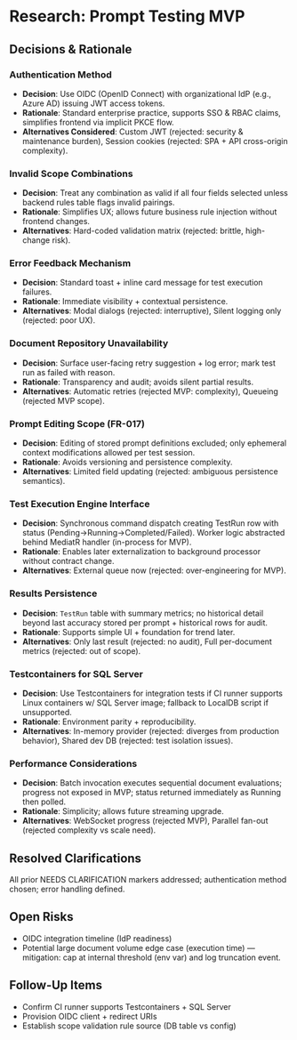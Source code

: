 # Research: Prompt Testing MVP

## Decisions & Rationale

### Authentication Method
- **Decision**: Use OIDC (OpenID Connect) with organizational IdP (e.g., Azure AD) issuing JWT access tokens.
- **Rationale**: Standard enterprise practice, supports SSO & RBAC claims, simplifies frontend via implicit PKCE flow.
- **Alternatives Considered**: Custom JWT (rejected: security & maintenance burden), Session cookies (rejected: SPA + API cross-origin complexity).

### Invalid Scope Combinations
- **Decision**: Treat any combination as valid if all four fields selected unless backend rules table flags invalid pairings.
- **Rationale**: Simplifies UX; allows future business rule injection without frontend changes.
- **Alternatives**: Hard-coded validation matrix (rejected: brittle, high-change risk).

### Error Feedback Mechanism
- **Decision**: Standard toast + inline card message for test execution failures.
- **Rationale**: Immediate visibility + contextual persistence.
- **Alternatives**: Modal dialogs (rejected: interruptive), Silent logging only (rejected: poor UX).

### Document Repository Unavailability
- **Decision**: Surface user-facing retry suggestion + log error; mark test run as failed with reason.
- **Rationale**: Transparency and audit; avoids silent partial results.
- **Alternatives**: Automatic retries (rejected MVP: complexity), Queueing (rejected MVP scope).

### Prompt Editing Scope (FR-017)
- **Decision**: Editing of stored prompt definitions excluded; only ephemeral context modifications allowed per test session.
- **Rationale**: Avoids versioning and persistence complexity.
- **Alternatives**: Limited field updating (rejected: ambiguous persistence semantics).

### Test Execution Engine Interface
- **Decision**: Synchronous command dispatch creating TestRun row with status (Pending→Running→Completed/Failed). Worker logic abstracted behind MediatR handler (in-process for MVP).
- **Rationale**: Enables later externalization to background processor without contract change.
- **Alternatives**: External queue now (rejected: over-engineering for MVP).

### Results Persistence
- **Decision**: `TestRun` table with summary metrics; no historical detail beyond last accuracy stored per prompt + historical rows for audit.
- **Rationale**: Supports simple UI + foundation for trend later.
- **Alternatives**: Only last result (rejected: no audit), Full per-document metrics (rejected: out of scope).

### Testcontainers for SQL Server
- **Decision**: Use Testcontainers for integration tests if CI runner supports Linux containers w/ SQL Server image; fallback to LocalDB script if unsupported.
- **Rationale**: Environment parity + reproducibility.
- **Alternatives**: In-memory provider (rejected: diverges from production behavior), Shared dev DB (rejected: test isolation issues).

### Performance Considerations
- **Decision**: Batch invocation executes sequential document evaluations; progress not exposed in MVP; status returned immediately as Running then polled.
- **Rationale**: Simplicity; allows future streaming upgrade.
- **Alternatives**: WebSocket progress (rejected MVP), Parallel fan-out (rejected complexity vs scale need).

## Resolved Clarifications
All prior NEEDS CLARIFICATION markers addressed; authentication method chosen; error handling defined.

## Open Risks
- OIDC integration timeline (IdP readiness)
- Potential large document volume edge case (execution time) — mitigation: cap at internal threshold (env var) and log truncation event.

## Follow-Up Items
- Confirm CI runner supports Testcontainers + SQL Server
- Provision OIDC client + redirect URIs
- Establish scope validation rule source (DB table vs config)
